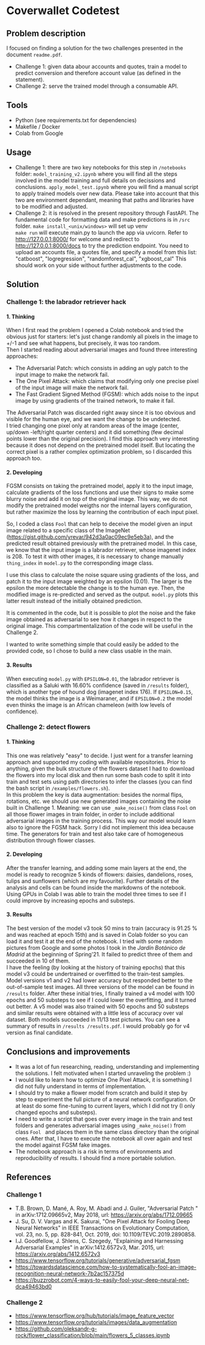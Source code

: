 # Coverwallet Codetest

## Problem description
I focused on finding a solution for the two challenges presented in the
 document `readme.pdf`.
- Challenge 1: given data abour accounts and quotes, train a model to predict conversion and therefore account value (as defined in the statement).
- Challenge 2: serve the trained model through a consumable API.
 
 ## Tools
 - Python (see requirements.txt for dependencies)
 - Makefile / Docker
 - Colab from Google
 
 ## Usage
 - Challenge 1: there are two key notebooks for this step in `/notebooks` folder:
   `model_training_v2.ipynb` where you will find all the steps involved in the model training and full details on decissions and conclusions.
   `apply_model_test.ipynb` where you will find a manual script to apply trained models over new data.
   Please take into account that this two are environment dependant, meaning that paths and libraries have to be modified and adjusted.
 - Challenge 2: it is resolved in the present repository through FastAPI. The fundamental code for formatting data and make predictions is in `/src` folder.
   `make install_<unix/windows>` will set up venv  
   `make run` will execute main.py to launch the app via uvicorn. Refer to http://127.0.0.1:8000/ for welcome and redirect to http://127.0.0.1:8000/docs to try the prediction endpoint. You need to upload an accounts file, a quotes file, and specify a model from this list: "catboost", "logregression", "randomforest_cal", "xgboost_cal"
   This should work on your side without further adjustments to the code.
  

 
 ## Solution
 ### Challenge 1: the labrador retriever hack
 #### 1. Thinking
 When I first read the problem I opened a Colab notebook and tried the obvious
  just for starters: let's just change randomly all pixels in the image to
   +/-1 and see what happens, but precisely, it was too random.  
   Then I started reading about adversarial images and found three
    interesting approaches:  
- The Adversarial Patch: which consists in adding an ugly patch to the
     input image to make the network fail.
- The One Pixel Attack: which claims that modifying only one precise pixel
 of the input image will make the network fail.
- The Fast Gradient Signed Method (FGSM): which adds noise to the input
 image by using
 gradients of the trained network, to make it fail.
 
The Adversarial Patch was discarded right away since it is too obvious and
 visible for the human eye, and we want the change to be undetected.  
 I tried
  changing one pixel only at random areas of the image
 (center, up/down
-left/right quarter centers) and it did something (few decimal points lower
 than the original precision). I find this approach very interesting
  because it does not depend on the pretrained model itself. But locating the
   correct pixel is a rather complex optimization problem, so I discarded
    this approach too.
     
 #### 2. Developing
 FGSM consists on taking the pretrained model, apply it to the input image, calculate gradients of the loss functions and use their signs to make
  some blurry noise and add it on top of the original image. This way, we do
   not modify the pretrained model weigths nor the internal layers
    configuration, but rather maximize the loss by learning the
     contribution of each input pixel.
     
So, I coded a class `Fool` that can help to deceive the model given an input
 image related to a specific class of the ImageNet (https://gist.github.com/yrevar/942d3a0ac09ec9e5eb3a), and the predicted result obtained previously
  with the pretrained model.
In this case, we know that the input image is a labrador retriever, whose
 imagenet index is 208. To test it with other images, it is necessary to
  change manually `thing_index` in `model.py` to the corresponding image class.
 
I use this class to calculate the noise square using gradients of the loss, and
 patch it to the input image weighted by an epsilon (0.01). The larger is
  the epsilon the more detectable the change is to the human eye. Then, the
   modified image is re-predicted and served as the output. `model.py` plots
    this latter result instead of the initially obtained prediction.
 
 It is commented in the code, but it is possible to plot the noise and the
  fake image obtained as adversarial to see how it changes in respect to the
   original image. This compartmentalization of the code will be useful in
    the Challenge 2.
    
I wanted to write something simple that could easily be added to the
 provided code, so I chose to build a new class usable in the main.
 
 #### 3. Results
When executing `model.py` with `EPSILON=0.01`, the labrador retriever is
 classified as a Saluki
 with 16.60% confidence (saved in `/results` folder), which is another type of
  hound dog
  (imagenet index 176). If `EPSILON=0.15`, the model thinks the image is a Weimaraner, and if
  `EPSILON=0.2` the model even thinks the image is an African chameleon
   (with low levels of confidence).


 
 ### Challenge 2: detect flowers
 #### 1. Thinking
 This one was relatively "easy" to decide. I just went for a transfer
  learning approach and supported my coding with available repositories.
 Prior to anything, given the bulk structure of the flowers dataset I had to
  download the flowers into my local disk and then
  run some bash code to split it into train and test sets using path
   directories to infer the classes
   (you can find the bash script in `/examples/flowers.sh`).  
   In this problem
    the key is data augmentation: besides the normal flips, rotations, etc. we should use new generated images containing the noise
 built in Challenge 1. Meaning: we can use `_make_noise()` from class `Fool`
  on all those flower images in train folder, in order to include additional
   adversarial images in
   the training process. This way our model would learn also to ignore the
    FGSM hack. Sorry I did not implement this idea because time.
The generators for train and test also take care of homogeneous distribution
 through flower classes.

   
 #### 2. Developing
After the transfer learning, and adding some main layers at the end, the
 model is ready to recognize 5 kinds of flowers: daisies, dandelions, roses, tulips and sunflowers (which are my favourite).
Further details of the analysis and cells can be found inside the markdowns
 of the notebook.
 Using GPUs in Colab I was able to train the model three times to see if I
 could improve by increasing epochs and substeps.

 #### 3. Results
The best version of the model v3 took 50 mins to train (accuracy is 91.25
% and was reached at
 epoch 15th) and is saved in Colab folder so
 you can load it and test it at the end of the notebook. I tried with some
  random
  pictures from Google and some photos
  I took in the _Jardín Botánico de Madrid_ at the beginning of Spring'21. It failed to predict three of them and succeeded in 10 of them.  
  I have the feeling (by looking at the history of training epochs) that this
   model v3 could be undertrained or overfitted
   to the train-test samples. Model versions v1 and v2 had lower accuracy
    but responded better to the out-of-sample test images. All three
     versions of the model can be found in `/results` folder.
After these initial tries, I finally trained a v4 model with 100 epochs and
 50 substeps to see if I could lower the overfitting, and it turned out
  better. A v5 model was also trained with 50 epochs and 50 substeps and
   similar results were obtained with a little less of accuracy over val
    dataset. Both models succeeded in 11/13 test pictures. You can see a
     summary of results in `/results
    /results.pdf`. I would probably go for v4 version as final candidate.


 ## Conclusions and improvements
- It was a lot of fun researching, reading, understanding and implementing
 the solutions. I felt motivated when I started unraveling the problem :)
 - I would like to learn how to optimize One Pixel Attack, it
 is something I did not fully understand in terms of implementation.
 - I should try to make a flower model from scratch and build it step by
  step to experiment the full picture of a neural network configuration. Or
   at least do some fine-tuning to current layers, which I did not try (I
    only changed epochs and substeps).
 - I need to write a script that goes over every image in the train and test
  folders and generates adversarial images using `_make_noise()` from class
   `Fool
  ` and places them in the same class directory than the original ones. After that, I have to execute the notebook all over again and test the
   model against FGSM fake images.
- The notebook approach is a risk in terms of environments and
 reproducibility of results. I should find a more portable solution.
 
 ## References
 ### Challenge 1
- T.B. Brown, D. Mané, A. Roy, M. Abadí and J. Guiler, "Adversarial Patch
" in arXiv:1712.09665v2, May 2018, url: https://arxiv.org/abs/1712.09665
- J. Su, D. V. Vargas and K. Sakurai, "One Pixel Attack for Fooling Deep Neural Networks" in IEEE Transactions on Evolutionary Computation, vol. 23, no. 5, pp. 828-841, Oct. 2019, doi: 10.1109/TEVC.2019.2890858.
- I.J. Goodfellow, J. Shlens, C. Szegedy, "Explaining and Harnessing
 Adversarial Examples" in arXiv:1412.6572v3, Mar. 2015, url: https://arxiv.org/abs/1412.6572v3
- https://www.tensorflow.org/tutorials/generative/adversarial_fgsm
- https://towardsdatascience.com/how-to-systematically-fool-an-image-recognition-neural-network-7b2ac157375d
- https://buzzrobot.com/4-ways-to-easily-fool-your-deep-neural-net-dca49463bd0 
 ### Challenge 2
 - https://www.tensorflow.org/hub/tutorials/image_feature_vector
 - https://www.tensorflow.org/tutorials/images/data_augmentation
 - https://github.com/oleksandr-g-rock/flower_classification/blob/main/flowers_5_classes.ipynb
